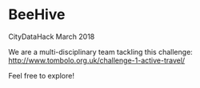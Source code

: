 # BeeHive
CityDataHack March 2018

We are a multi-disciplinary team tackling this challenge:
http://www.tombolo.org.uk/challenge-1-active-travel/

Feel free to explore!
